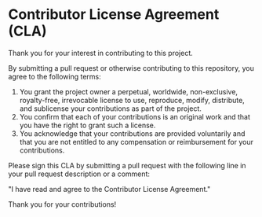 # Contributor License Agreement (CLA)

Thank you for your interest in contributing to this project.

By submitting a pull request or otherwise contributing to this repository, you agree to the following terms:

1. You grant the project owner a perpetual, worldwide, non-exclusive, royalty-free, irrevocable license to use, reproduce, modify, distribute, and sublicense your contributions as part of the project.
2. You confirm that each of your contributions is an original work and that you have the right to grant such a license.
3. You acknowledge that your contributions are provided voluntarily and that you are not entitled to any compensation or reimbursement for your contributions.

Please sign this CLA by submitting a pull request with the following line in your pull request description or a comment:

"I have read and agree to the Contributor License Agreement."

Thank you for your contributions!
